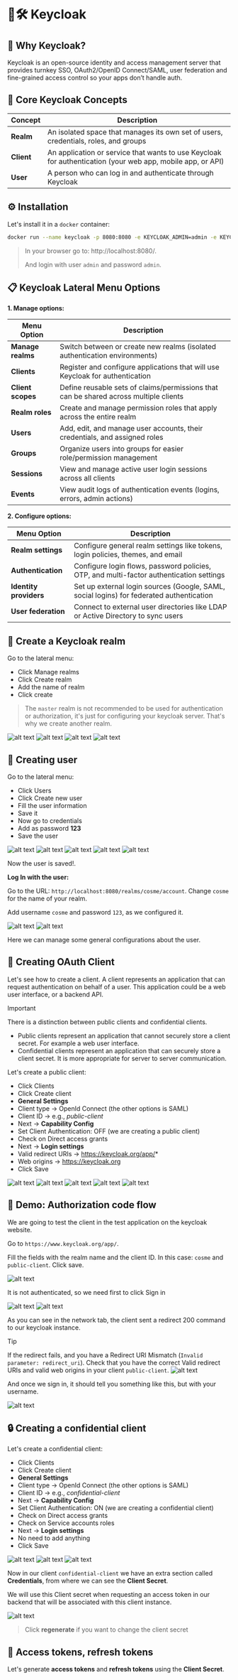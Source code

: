 <!-- https://www.youtube.com/watch?v=fvxQ8bW0vO8 -->

# 🔑🛠️ Keycloak

## 🤔 Why Keycloak?
Keycloak is an open-source identity and access management server that provides turnkey SSO, OAuth2/OpenID Connect/SAML, user federation and fine-grained access control so your apps don’t handle auth.

## 🔑 Core Keycloak Concepts

| Concept | Description |
|---------|-------------|
| **Realm** | An isolated space that manages its own set of users, credentials, roles, and groups |
| **Client** | An application or service that wants to use Keycloak for authentication (your web app, mobile app, or API) |
| **User** | A person who can log in and authenticate through Keycloak |


## ⚙️ Installation
Let's install it in a `docker` container:

```sh
docker run --name keycloak -p 8080:8080 -e KEYCLOAK_ADMIN=admin -e KEYCLOAK_ADMIN_PASSWORD=admin quay.io/keycloak/keycloak start-dev
```

> In your browser go to: http://localhost:8080/.
> 
> And login with user `admin` and password `admin`.


## 📋 Keycloak Lateral Menu Options
**1. Manage options:**

| Menu Option | Description |
|-------------|-------------|
| **Manage realms** | Switch between or create new realms (isolated authentication environments) |
| **Clients** | Register and configure applications that will use Keycloak for authentication |
| **Client scopes** | Define reusable sets of claims/permissions that can be shared across multiple clients |
| **Realm roles** | Create and manage permission roles that apply across the entire realm |
| **Users** | Add, edit, and manage user accounts, their credentials, and assigned roles |
| **Groups** | Organize users into groups for easier role/permission management |
| **Sessions** | View and manage active user login sessions across all clients |
| **Events** | View audit logs of authentication events (logins, errors, admin actions) |

**2. Configure options:**

| Menu Option | Description |
|-------------|-------------|
| **Realm settings** | Configure general realm settings like tokens, login policies, themes, and email |
| **Authentication** | Configure login flows, password policies, OTP, and multi-factor authentication settings |
| **Identity providers** | Set up external login sources (Google, SAML, social logins) for federated authentication |
| **User federation** | Connect to external user directories like LDAP or Active Directory to sync users |

## 🏰 Create a Keycloak realm
Go to the lateral menu:
- Click Manage realms
- Click Create realm
- Add the name of realm
- Click create

> The `master` realm is not recommended to be used for authentication or authorization, it's just for configuring your keycloak server. That's why we create another realm.

![alt text](image.png)
![alt text](image-2.png)
![alt text](image-4.png)
![alt text](image-3.png)

## 👤 Creating user
Go to the lateral menu:
- Click Users
- Click Create new user
- Fill the user information
- Save it
- Now go to credentials
- Add as password <b>123</b>
- Save the user

![alt text](image-5.png)
![alt text](image-6.png)
![alt text](image-7.png)
![alt text](image-8.png)
![alt text](image-9.png)

Now the user is saved!.

**Log In with the user:**

Go to the URL: `http://localhost:8080/realms/cosme/account`. Change `cosme` for the name of your realm.

Add username `cosme` and password `123`, as we configured it.

![alt text](image-11.png)
![alt text](image-12.png)

Here we can manage some general configurations about the user.

## 🔌 Creating OAuth Client

Let's see how to create a client. A client represents an application that can request authentication on behalf of a user. This application could be a web user interface, or a backend API.

> [!IMPORTANT]
> There is a distinction between public clients and confidential clients.
> - Public clients represent an application that cannot securely store a client secret. For example a web user interface.
> - Confidential clients represent an application that can securely store a client secret. It is more appropriate for server to server communication.


Let's create a public client:
- Click Clients
- Click Create client
- **General Settings**
- Client type -> OpenId Connect (the other options is SAML)
- Client ID -> e.g., <i>public-client</i>
- Next -> **Capability Config**
- Set Client Authentication: OFF (we are creating a public client)
- Check on Direct access grants
- Next -> **Login settings**
- Valid redirect URIs -> https://keycloak.org/app/*
- Web origins -> https://keycloak.org
- Click Save

![alt text](image-13.png)
![alt text](image-14.png)
![alt text](image-15.png)
![alt text](image-16.png)
![alt text](image-17.png)

## 🔄 Demo: Authorization code flow

We are going to test the client in the test application on the keycloak website.

Go to `https://www.keycloak.org/app/`.

Fill the fields with the realm name and the client ID. In this case: `cosme` and `public-client`. Click save.

![alt text](image-18.png)

It is not authenticated, so we need first to click Sign in

![alt text](image-19.png)
![alt text](image-21.png)

As you can see in the network tab, the client sent a redirect 200 command to our keycloak instance.

> [!TIP]
> If the redirect fails, and you have a Redirect URI Mismatch (`Invalid parameter: redirect_uri`). Check that you have the correct Valid redirect URIs and valid web origins in your client `public-client`.
> ![alt text](image-22.png)

And once we sign in, it should tell you something like this, but with your username.

![alt text](image-24.png)

## 🔒 Creating a confidential client

Let's create a confidential client:
- Click Clients
- Click Create client
- **General Settings**
- Client type -> OpenId Connect (the other options is SAML)
- Client ID -> e.g., <i>confidential-client</i>
- Next -> **Capability Config**
- Set Client Authentication: ON (we are creating a confidential client)
- Check on Direct access grants
- Check on Service accounts roles
- Next -> **Login settings**
- No need to add anything
- Click Save

![alt text](image-25.png)
![alt text](image-26.png)
![alt text](image-27.png)

Now in our client `confidential-client` we have an extra section called **Credentials**, from where we can see the **Client Secret**.

We will use this Client secret when requesting an access token in our backend that will be associated with this client instance.

![alt text](image-28.png)

> Click **regenerate** if you want to change the client secret

## 🎫 Access tokens, refresh tokens

Let's generate **access tokens** and **refresh tokens** using the **Client Secret**.

